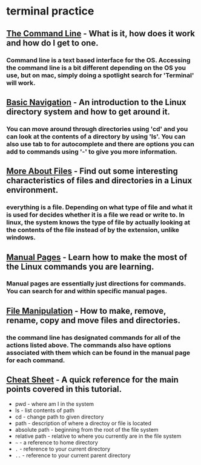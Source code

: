 # terminal practice

## [The Command Line](https://ryanstutorials.net/linuxtutorial/commandline.php) - What is it, how does it work and how do I get to one.
### Command line is a text based interface for the OS. Accessing the command line is a bit different depending on the OS you use, but on mac, simply doing a spotlight search for 'Terminal' will work.

## [Basic Navigation](https://ryanstutorials.net/linuxtutorial/navigation.php) - An introduction to the Linux directory system and how to get around it.
### You can move around through directories using 'cd' and you can look at the contents of a directory by using 'ls'. You can also use tab to for autocomplete and there are options you can add to commands using '-' to give you more information.

## [More About Files](https://ryanstutorials.net/linuxtutorial/aboutfiles.php) - Find out some interesting characteristics of files and directories in a Linux environment.
### everything is a file. Depending on what type of file and what it is used for decides whether it is a file we read or write to. In linux, the system knows the type of file by actually looking at the contents of the file instead of by the extension, unlike windows.

## [Manual Pages](https://ryanstutorials.net/linuxtutorial/manual.php) - Learn how to make the most of the Linux commands you are learning.
### Manual pages are essentially just directions for commands. You can search for and within specific manual pages.

## [File Manipulation](https://ryanstutorials.net/linuxtutorial/filemanipulation.php) - How to make, remove, rename, copy and move files and directories.
### the command line has designated commands for all of the actions listed above. The commands also have options associated with them which can be found in the manual page for each command.

## [Cheat Sheet](https://ryanstutorials.net/linuxtutorial/cheatsheet.php) - A quick reference for the main points covered in this tutorial.
 - pwd - where am I in the system
 - ls - list contents of path
 - cd - change path to given directory
 - path - description of where a directoy or file is located
 - absolute path - beginning from the root of the file system
 - relative path - relative to where you currently are in the file system
 - `~` - a reference to home directory
 - `.` - reference to your current directory
 - `..` - reference to your current parent directory
